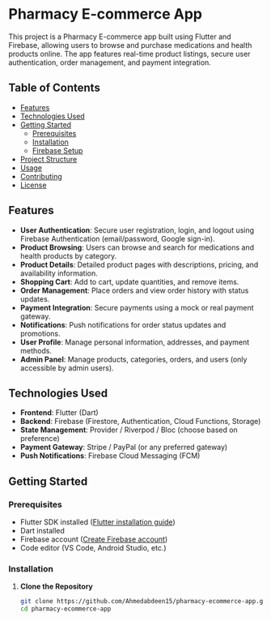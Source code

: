# **Pharmacy E-commerce App**

This project is a Pharmacy E-commerce app built using Flutter and Firebase, allowing users to browse and purchase medications and health products online. The app features real-time product listings, secure user authentication, order management, and payment integration.

## **Table of Contents**

- [Features](#features)
- [Technologies Used](#technologies-used)
- [Getting Started](#getting-started)
  - [Prerequisites](#prerequisites)
  - [Installation](#installation)
  - [Firebase Setup](#firebase-setup)
- [Project Structure](#project-structure)
- [Usage](#usage)
- [Contributing](#contributing)
- [License](#license)

## **Features**

- **User Authentication**: Secure user registration, login, and logout using Firebase Authentication (email/password, Google sign-in).
- **Product Browsing**: Users can browse and search for medications and health products by category.
- **Product Details**: Detailed product pages with descriptions, pricing, and availability information.
- **Shopping Cart**: Add to cart, update quantities, and remove items.
- **Order Management**: Place orders and view order history with status updates.
- **Payment Integration**: Secure payments using a mock or real payment gateway.
- **Notifications**: Push notifications for order status updates and promotions.
- **User Profile**: Manage personal information, addresses, and payment methods.
- **Admin Panel**: Manage products, categories, orders, and users (only accessible by admin users).

## **Technologies Used**

- **Frontend**: Flutter (Dart)
- **Backend**: Firebase (Firestore, Authentication, Cloud Functions, Storage)
- **State Management**: Provider / Riverpod / Bloc (choose based on preference)
- **Payment Gateway**: Stripe / PayPal (or any preferred gateway)
- **Push Notifications**: Firebase Cloud Messaging (FCM)

## **Getting Started**

### **Prerequisites**

- Flutter SDK installed ([Flutter installation guide](https://flutter.dev/docs/get-started/install))
- Dart installed
- Firebase account ([Create Firebase account](https://firebase.google.com/))
- Code editor (VS Code, Android Studio, etc.)

### **Installation**

1. **Clone the Repository**

   ```bash
   git clone https://github.com/Ahmedabdeen15/pharmacy-ecommerce-app.git
   cd pharmacy-ecommerce-app
